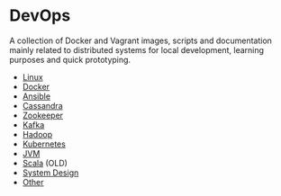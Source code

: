 # DevOps

A collection of Docker and Vagrant images, scripts and documentation mainly related to distributed systems for local development, learning purposes and quick prototyping.

* [Linux](linux.md)
* [Docker](docker.md)
* [Ansible](ansible.md)
* [Cassandra](cassandra.md)
* [Zookeeper](zookeeper.md)
* [Kafka](kafka.md)
* [Hadoop](hadoop.md)
* [Kubernetes](kubernetes.md)
* [JVM](jvm.md)
* [Scala](scala.md) (OLD)
* [System Design](system-design.md)
* [Other](other.md)
